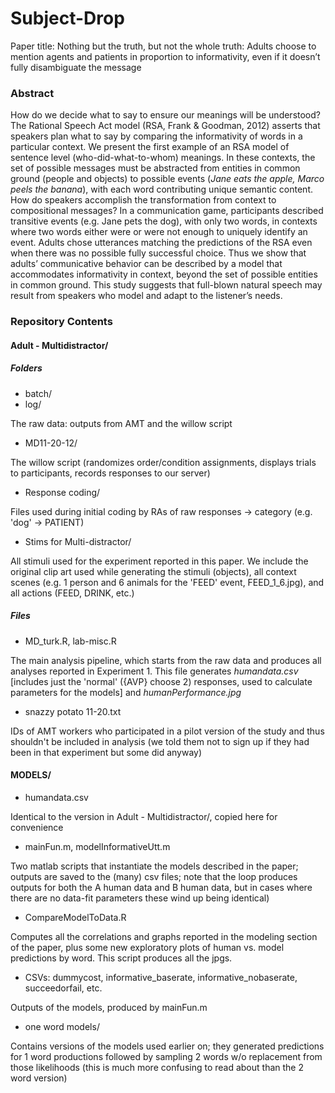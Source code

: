 # Subject-Drop

Paper title: Nothing but the truth, but not the whole truth: Adults choose to mention agents and patients in proportion to informativity, even if it doesn’t fully disambiguate the message

### Abstract

How do we decide what to say to ensure our meanings will be understood? The Rational Speech Act model (RSA, Frank & Goodman, 2012) asserts that speakers plan what to say by comparing the informativity of words in a particular context. We present the first example of an RSA model of sentence level (who-did-what-to-whom) meanings. In these contexts, the set of possible messages must be abstracted from entities in common ground (people and objects) to possible events (*Jane eats the apple, Marco peels the banana*), with each word contributing unique semantic content. How do speakers accomplish the transformation from context to compositional messages? In a communication game, participants described transitive events (e.g. Jane pets the dog), with only two words, in contexts where two words either were or were not enough to uniquely identify an event. Adults chose utterances matching the predictions of the RSA even when there was no possible fully successful choice. Thus we show that adults’ communicative behavior can be described by a model that accommodates informativity in context, beyond the set of possible entities in common ground.  This study suggests that full-blown natural speech may result from speakers who model and adapt to the listener’s needs.

### Repository Contents

#### Adult - Multidistractor/

##### Folders

* batch/
* log/

The raw data: outputs from AMT and the willow script

* MD11-20-12/

The willow script (randomizes order/condition assignments, displays trials to participants, records responses to our server)

* Response coding/

Files used during initial coding by RAs of raw responses -> category (e.g. 'dog' -> PATIENT)

* Stims for Multi-distractor/

All stimuli used for the experiment reported in this paper. We include the original clip art used while generating the stimuli (objects), all context scenes (e.g. 1 person and 6 animals for the 'FEED' event, FEED_1_6.jpg), and all actions (FEED, DRINK, etc.)


##### Files

* MD_turk.R, lab-misc.R

The main analysis pipeline, which starts from the raw data and produces all analyses reported in Experiment 1. This file generates *humandata.csv* [includes just the 'normal' ({AVP} choose 2) responses, used to calculate parameters for the models] and *humanPerformance.jpg*

* snazzy potato 11-20.txt

IDs of AMT workers who participated in a pilot version of the study and thus shouldn't be included in analysis (we told them not to sign up if they had been in that experiment but some did anyway)

#### MODELS/

* humandata.csv

Identical to the version in Adult - Multidistractor/, copied here for convenience

* mainFun.m, modelInformativeUtt.m

Two matlab scripts that instantiate the models described in the paper; outputs are saved to the (many) csv files; note that the loop produces outputs for both the A human data and B human data, but in cases where there are no data-fit parameters these wind up being identical)

* CompareModelToData.R

Computes all the correlations and graphs reported in the modeling section of the paper, plus some new exploratory plots of human vs. model predictions by word. This script produces all the jpgs.

* CSVs: dummycost, informative_baserate, informative_nobaserate, succeedorfail, etc. 

Outputs of the models, produced by mainFun.m

* one word models/

Contains versions of the models used earlier on; they generated predictions for 1 word productions followed by sampling 2 words w/o replacement from those likelihoods (this is much more confusing to read about than the 2 word version)